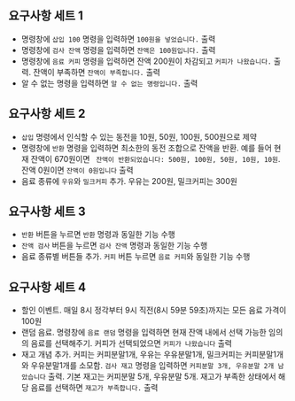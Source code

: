 ## 요구사항 세트 1

- 명령창에 `삽입 100` 명령을 입력하면 `100원을 넣었습니다.` 출력
- 명령창에 `검사 잔액` 명령을 입력하면 `잔액은 100원입니다.` 출력
- 명령창에 `음료 커피` 명령을 입력하면 잔액 200원이 차감되고 `커피가 나왔습니다.` 출력. 잔액이 부족하면 `잔액이 부족합니다.` 출력
- 알 수 없는 명령을 입력하면 `알 수 없는 명령입니다.` 출력

## 요구사항 세트 2

* `삽입` 명령에서 인식할 수 있는 동전을 10원, 50원, 100원, 500원으로 제약
* 명령창에 `반환` 명령을 입력하면 최소한의 동전 조합으로 잔액을 반환. 예를 들어 현재 잔액이 670원이면 ` 잔액이 반환되었습니다: 500원, 100원, 50원, 10원, 10원`. 잔액 0원이면 `잔액이 0원입니다` 출력
* 음료 종류에 `우유`와 `밀크커피` 추가. 우유는 200원, 밀크커피는 300원

## 요구사항 세트 3

* `반환` 버튼을 누르면 `반환` 명령과 동일한 기능 수행
* `잔액 검사` 버튼을 누르면 `검사 잔액` 명령과 동일한 기능 수행
* 음료 종류별 버튼들 추가. `커피` 버튼 누르면 `음료 커피`와 동일한 기능 수행

## 요구사항 세트 4

* 할인 이벤트. 매일 8시 정각부터 9시 직전(8시 59분 59초)까지는 모든 음료 가격이 100원
* 랜덤 음료. 명령창에 `음료 랜덤` 명령을 입력하면 현재 잔액 내에서 선택 가능한 임의의 음료를 선택해주기. 커피가 선택되었으면 `커피가 나왔습니다` 출력
* 재고 개념 추가. 커피는 커피분말1개, 우유는 우유분말1개, 밀크커피는 커피분말1개와 우유분말1개를 소모함. `검사 재고` 명령을 입력하면 `커피분말 3개, 우유분말 2개 남았습니다` 출력. 기본 재고는 커피분말 5개, 우유분말 5개. 재고가 부족한 상태에서 해당 음료를 선택하면 `재고가 부족합니다.` 출력
